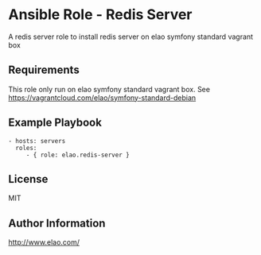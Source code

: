 Ansible Role - Redis Server
===========================

A redis server role to install redis server on elao symfony standard vagrant box


Requirements
------------

This role only run on elao symfony standard vagrant box. See https://vagrantcloud.com/elao/symfony-standard-debian


Example Playbook
----------------

    - hosts: servers
      roles:
         - { role: elao.redis-server }


License
-------

MIT


Author Information
------------------

http://www.elao.com/
